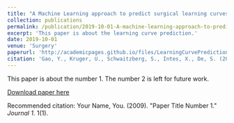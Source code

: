 ```yaml
---
title: "A Machine Learning approach to predict surgical learning curves"
collection: publications
permalink: /publication/2019-10-01-A-machine-learning-approach-to-predict-surigical-learning-curves
excerpt: 'This paper is about the learning curve prediction.'
date: 2019-10-01
venue: 'Surgery'
paperurl: 'http://academicpages.github.io/files/LearningCurvePrediction.pdf'
citation: 'Gao, Y., Kruger, U., Schwaitzberg, S., Intes, X., De, S. (2019). &quot;A Machine Learning approach to predict surgical learning curves.&quot; <i>Surgery</i>. Accepted.'
---
```

This paper is about the number 1. The number 2 is left for future work.

[Download paper here](http://academicpages.github.io/files/paper1.pdf)

Recommended citation: Your Name, You. (2009). "Paper Title Number 1." <i>Journal 1</i>. 1(1).
